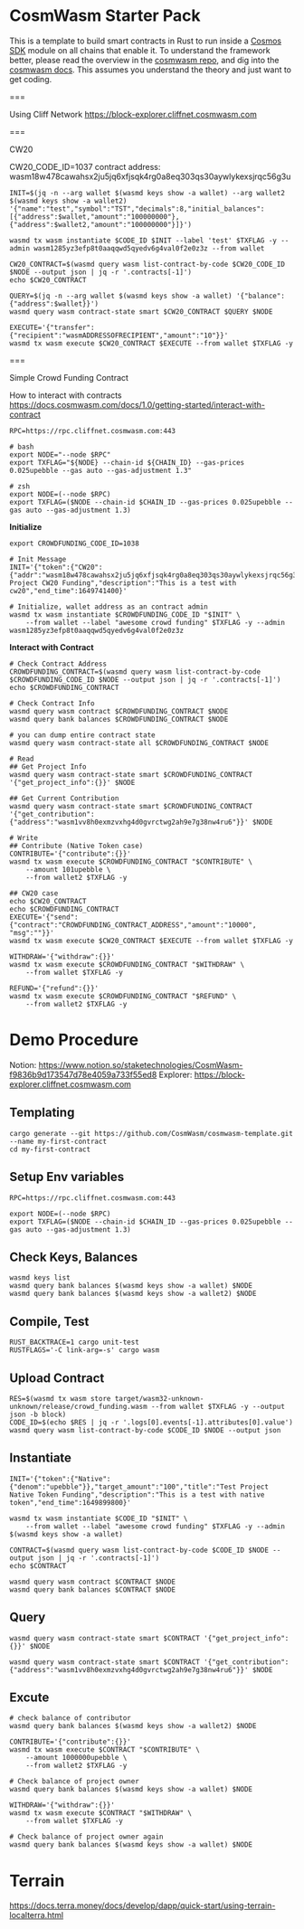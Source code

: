 # CosmWasm Starter Pack

This is a template to build smart contracts in Rust to run inside a
[Cosmos SDK](https://github.com/cosmos/cosmos-sdk) module on all chains that enable it.
To understand the framework better, please read the overview in the
[cosmwasm repo](https://github.com/CosmWasm/cosmwasm/blob/master/README.md),
and dig into the [cosmwasm docs](https://www.cosmwasm.com).
This assumes you understand the theory and just want to get coding.

===

Using Cliff Network
https://block-explorer.cliffnet.cosmwasm.com

===

CW20

CW20_CODE_ID=1037
contract address: wasm18w478cawahsx2ju5jq6xfjsqk4rg0a8eq303qs30aywlykexsjrqc56g3u

```
INIT=$(jq -n --arg wallet $(wasmd keys show -a wallet) --arg wallet2 $(wasmd keys show -a wallet2) '{"name":"test","symbol":"TST","decimals":8,"initial_balances":[{"address":$wallet,"amount":"100000000"},{"address":$wallet2,"amount":"100000000"}]}')

wasmd tx wasm instantiate $CODE_ID $INIT --label 'test' $TXFLAG -y --admin wasm1285yz3efp8t0aaqqwd5qyedv6g4val0f2e0z3z --from wallet

CW20_CONTRACT=$(wasmd query wasm list-contract-by-code $CW20_CODE_ID $NODE --output json | jq -r '.contracts[-1]')
echo $CW20_CONTRACT

QUERY=$(jq -n --arg wallet $(wasmd keys show -a wallet) '{"balance":{"address":$wallet}}')
wasmd query wasm contract-state smart $CW20_CONTRACT $QUERY $NODE

EXECUTE='{"transfer":{"recipient":"wasmADDRESSOFRECIPIENT","amount":"10"}}'
wasmd tx wasm execute $CW20_CONTRACT $EXECUTE --from wallet $TXFLAG -y

```

===

Simple Crowd Funding Contract

How to interact with contracts
https://docs.cosmwasm.com/docs/1.0/getting-started/interact-with-contract


```
RPC=https://rpc.cliffnet.cosmwasm.com:443

# bash
export NODE="--node $RPC"
export TXFLAG="${NODE} --chain-id ${CHAIN_ID} --gas-prices 0.025upebble --gas auto --gas-adjustment 1.3"

# zsh
export NODE=(--node $RPC)
export TXFLAG=($NODE --chain-id $CHAIN_ID --gas-prices 0.025upebble --gas auto --gas-adjustment 1.3)
```

**Initialize**
```
export CROWDFUNDING_CODE_ID=1038

# Init Message
INIT='{"token":{"CW20":{"addr":"wasm18w478cawahsx2ju5jq6xfjsqk4rg0a8eq303qs30aywlykexsjrqc56g3u"}},"target_amount":"100","title":"Test Project CW20 Funding","description":"This is a test with cw20","end_time":1649741400}'

# Initialize, wallet address as an contract admin
wasmd tx wasm instantiate $CROWDFUNDING_CODE_ID "$INIT" \
    --from wallet --label "awesome crowd funding" $TXFLAG -y --admin wasm1285yz3efp8t0aaqqwd5qyedv6g4val0f2e0z3z
```

**Interact with Contract**
```
# Check Contract Address
CROWDFUNDING_CONTRACT=$(wasmd query wasm list-contract-by-code $CROWDFUNDING_CODE_ID $NODE --output json | jq -r '.contracts[-1]')
echo $CROWDFUNDING_CONTRACT

# Check Contract Info
wasmd query wasm contract $CROWDFUNDING_CONTRACT $NODE
wasmd query bank balances $CROWDFUNDING_CONTRACT $NODE

# you can dump entire contract state
wasmd query wasm contract-state all $CROWDFUNDING_CONTRACT $NODE

# Read
## Get Project Info
wasmd query wasm contract-state smart $CROWDFUNDING_CONTRACT '{"get_project_info":{}}' $NODE 

## Get Current Contribution
wasmd query wasm contract-state smart $CROWDFUNDING_CONTRACT '{"get_contribution":{"address":"wasm1vv8h0exmzvxhg4d0gvrctwg2ah9e7g38nw4ru6"}}' $NODE

# Write
## Contribute (Native Token case)
CONTRIBUTE='{"contribute":{}}'
wasmd tx wasm execute $CROWDFUNDING_CONTRACT "$CONTRIBUTE" \
    --amount 101upebble \
    --from wallet2 $TXFLAG -y

## CW20 case
echo $CW20_CONTRACT
echo $CROWDFUNDING_CONTRACT
EXECUTE='{"send":{"contract":"CROWDFUNDING_CONTRACT_ADDRESS","amount":"10000", "msg":""}}'
wasmd tx wasm execute $CW20_CONTRACT $EXECUTE --from wallet $TXFLAG -y

WITHDRAW='{"withdraw":{}}'
wasmd tx wasm execute $CROWDFUNDING_CONTRACT "$WITHDRAW" \
    --from wallet $TXFLAG -y

REFUND='{"refund":{}}'
wasmd tx wasm execute $CROWDFUNDING_CONTRACT "$REFUND" \
    --from wallet2 $TXFLAG -y
```

# Demo Procedure
Notion: https://www.notion.so/staketechnologies/CosmWasm-f9836b9d173547d78e4059a733f55ed8
Explorer: https://block-explorer.cliffnet.cosmwasm.com

## Templating
```
cargo generate --git https://github.com/CosmWasm/cosmwasm-template.git --name my-first-contract
cd my-first-contract
```

## Setup Env variables
```
RPC=https://rpc.cliffnet.cosmwasm.com:443

export NODE=(--node $RPC)
export TXFLAG=($NODE --chain-id $CHAIN_ID --gas-prices 0.025upebble --gas auto --gas-adjustment 1.3)
```

## Check Keys, Balances
```
wasmd keys list
wasmd query bank balances $(wasmd keys show -a wallet) $NODE
wasmd query bank balances $(wasmd keys show -a wallet2) $NODE
```

## Compile, Test
```
RUST_BACKTRACE=1 cargo unit-test
RUSTFLAGS='-C link-arg=-s' cargo wasm
```

## Upload Contract
```
RES=$(wasmd tx wasm store target/wasm32-unknown-unknown/release/crowd_funding.wasm --from wallet $TXFLAG -y --output json -b block)
CODE_ID=$(echo $RES | jq -r '.logs[0].events[-1].attributes[0].value')
wasmd query wasm list-contract-by-code $CODE_ID $NODE --output json
```

## Instantiate
```
INIT='{"token":{"Native":{"denom":"upebble"}},"target_amount":"100","title":"Test Project Native Token Funding","description":"This is a test with native token","end_time":1649899800}'

wasmd tx wasm instantiate $CODE_ID "$INIT" \
    --from wallet --label "awesome crowd funding" $TXFLAG -y --admin $(wasmd keys show -a wallet)

CONTRACT=$(wasmd query wasm list-contract-by-code $CODE_ID $NODE --output json | jq -r '.contracts[-1]')
echo $CONTRACT

wasmd query wasm contract $CONTRACT $NODE
wasmd query bank balances $CONTRACT $NODE
```

## Query
```
wasmd query wasm contract-state smart $CONTRACT '{"get_project_info":{}}' $NODE 

wasmd query wasm contract-state smart $CONTRACT '{"get_contribution":{"address":"wasm1vv8h0exmzvxhg4d0gvrctwg2ah9e7g38nw4ru6"}}' $NODE
```

## Excute
```
# check balance of contributor
wasmd query bank balances $(wasmd keys show -a wallet2) $NODE

CONTRIBUTE='{"contribute":{}}'
wasmd tx wasm execute $CONTRACT "$CONTRIBUTE" \
    --amount 1000000upebble \
    --from wallet2 $TXFLAG -y

# Check balance of project owner
wasmd query bank balances $(wasmd keys show -a wallet) $NODE

WITHDRAW='{"withdraw":{}}'
wasmd tx wasm execute $CONTRACT "$WITHDRAW" \
    --from wallet $TXFLAG -y

# Check balance of project owner again
wasmd query bank balances $(wasmd keys show -a wallet) $NODE
```


# Terrain
https://docs.terra.money/docs/develop/dapp/quick-start/using-terrain-localterra.html
